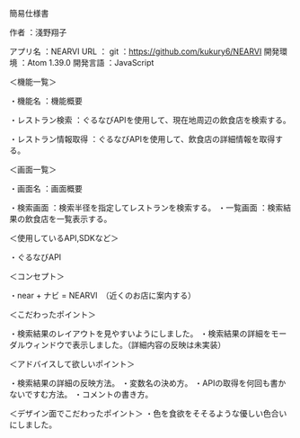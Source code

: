 簡易仕様書


作者     ：淺野翔子

アプリ名 ：NEARVI
URL      ：
git      ：https://github.com/kukury6/NEARVI
開発環境 ：Atom 1.39.0
開発言語 ：JavaScript



＜機能一覧＞

・機能名             ：機能概要

・レストラン検索     ：ぐるなびAPIを使用して、現在地周辺の飲食店を検索する。

・レストラン情報取得 ：ぐるなびAPIを使用して、飲食店の詳細情報を取得する。



＜画面一覧＞

・画面名   ：画面概要

・検索画面 ：検索半径を指定してレストランを検索する。
・一覧画面 ：検索結果の飲食店を一覧表示する。




＜使用しているAPI,SDKなど＞

・ぐるなびAPI



＜コンセプト＞

・near + ナビ = NEARVI　（近くのお店に案内する） 


＜こだわったポイント＞

・検索結果のレイアウトを見やすいようにしました。
・検索結果の詳細をモーダルウィンドウで表示しました。（詳細内容の反映は未実装）

＜アドバイスして欲しいポイント＞

・検索結果の詳細の反映方法。
・変数名の決め方。
・APIの取得を何回も書かないですむ方法。
・コメントの書き方。

＜デザイン面でこだわったポイント＞
・色を食欲をそそるような優しい色合いにしました。
